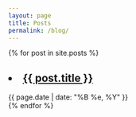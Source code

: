 ```yaml
---
layout: page
title: Posts
permalink: /blog/
---
```


<div class="posts">
  {% for post in site.posts %}
  <article class="post">
    <h2><li><a href="{{ site.baseurl }}{{ post.url }}">{{ post.title }}</a></li></h2>
    <div class="date">{{ page.date | date: "%B %e, %Y" }}</div>
  </article>
  {% endfor %}
</div>

